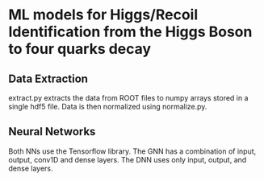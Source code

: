 # ML models for Higgs/Recoil Identification from the Higgs Boson to four quarks decay 

## Data Extraction
extract.py extracts the data from ROOT files to numpy arrays stored in a single hdf5 file.
Data is then normalized using normalize.py.

## Neural Networks
Both NNs use the Tensorflow library.
The GNN has a combination of input, output, conv1D and dense layers.
The DNN uses only input, output, and dense layers.
